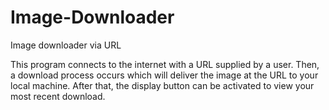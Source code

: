 # Image-Downloader
Image downloader via URL

This program connects to the internet with a URL supplied by a user. 
Then, a download process occurs which will deliver the image at the URL to your local machine. 
After that, the display button can be activated to view your most recent download.
